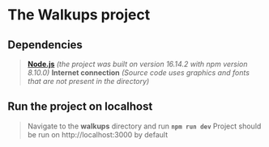 # The Walkups project

## Dependencies

> **[Node.js](https://nodejs.org)** *(the project was built on version 16.14.2 with npm version 8.10.0)*
> **Internet connection** *(Source code uses graphics and fonts that are not present in the directory)*

## Run the project on localhost

> Navigate to the **walkups** directory and run **`npm run dev`**
> Project should be run on http://localhost:3000 by default

